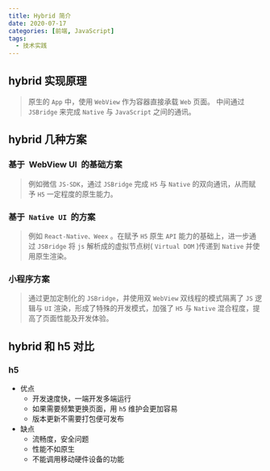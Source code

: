 ```yaml
---
title: Hybrid 简介
date: 2020-07-17
categories: [前端, JavaScript]
tags:
  - 技术实践
---
```


## hybrid 实现原理

> 原生的 `App` 中，使用 `WebView` 作为容器直接承载 `Web` 页面。 中间通过 `JSBridge` 来完成 `Native` 与 `JavaScript` 之间的通讯。

## hybrid 几种方案

### 基于  WebView UI  的基础方案

> 例如微信 `JS-SDK`，通过 `JSBridge` 完成 `H5` 与 `Native` 的双向通讯，从而赋予 `H5` 一定程度的原生能力。

### 基于  `Native UI`  的方案

> 例如 `React-Native、Weex` 。在赋予 `H5` 原生 `API` 能力的基础上，进一步通过 `JSBridge` 将 `js` 解析成的虚拟节点树( `Virtual DOM` )传递到 `Native` 并使用原生渲染。

### 小程序方案

> 通过更加定制化的 `JSBridge`，并使用双 `WebView` 双线程的模式隔离了 `JS` 逻辑与 `UI` 渲染，形成了特殊的开发模式，加强了 `H5` 与 `Native` 混合程度，提高了页面性能及开发体验。

## hybrid 和 h5 对比

### h5

- 优点
  - 开发速度快，一端开发多端运行
  - 如果需要频繁更换页面，用 `h5` 维护会更加容易
  - 版本更新不需要打包便可发布
- 缺点
  - 流畅度，安全问题
  - 性能不如原生
  - 不能调用移动硬件设备的功能
